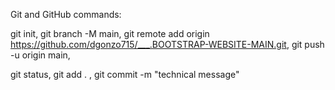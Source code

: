 Git and GitHub commands:

git init,
git branch -M main,
git remote add origin https://github.com/dgonzo715/___.BOOTSTRAP-WEBSITE-MAIN.git,
git push -u origin main,

git status,
git add . ,
git commit -m "technical message"